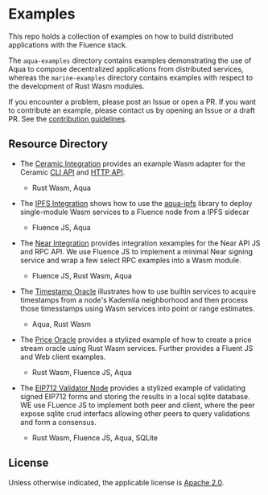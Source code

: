# Examples

This repo holds a collection of examples on how to build distributed applications with the Fluence stack.

The `aqua-examples` directory contains examples demonstrating the use of Aqua to compose decentralized applications from distributed services, whereas the `marine-examples` directory contains examples with respect to the development of Rust Wasm modules.

If you encounter a problem, please post an Issue or open a PR. If you want to contribute an example, please contact us by opening an Issue or a draft PR. See the [contribution guidelines](https://github.com/fluencelabs/fluence/blob/master/CONTRIBUTING.md).

## Resource Directory

* The [Ceramic Integration](./aqua-examples/aqua-ceramic-integration/) provides an example Wasm adapter for the Ceramic [CLI API](https://developers.ceramic.network/build/cli/api/) and [HTTP API](https://developers.ceramic.network/build/http/api/).
  * Rust Wasm, Aqua

* The [IPFS Integration](./aqua-examples/e/aqua-ipfs-integration) shows how to use the [aqua-ipfs](https://github.com/fluencelabs/aqua-ipfs) library to deploy single-module Wasm services to a Fluence node from a IPFS sidecar
  * Fluence JS, Aqua

* The [Near Integration](./aqua-examples/near-integration/) provides integration xexamples for the Near API JS and RPC API. We use Fluence JS to implement a minimal Near signing service and wrap a few select RPC examples into a Wasm module.
  * Fluence JS, Rust Wasm, Aqua

* The [Timestamp Oracle](./aqua-examples/ts-oracle) illustrates how to use builtin services to  acquire timestamps from a node's Kademlia neighborhood and then process those timesstamps using Wasm services into point or range estimates.
  * Aqua, Rust Wasm

* The [Price Oracle](./aqua-examples/price-oracle) provides a stylized example of how to create a price stream oracle using Rust Wasm services. Further provides a Fluent JS and Web client examples.
  * Rust Wasm, Fluence JS, Aqua
  
* The [EIP712 Validator Node](https://github.com/fluencelabs/eip712-validation-node) provides a stylized example of validating signed EIP712 forms and storing the results in a local sqlite database. WE use FLuence JS to implement both peer and client, where the peer expose sqlite crud interfacs allowing other peers to query validations and form a consensus.
  * Rust Wasm, Fluence JS, Aqua, SQLite
  
## License

Unless otherwise indicated, the applicable license is [Apache 2.0](https://github.com/fluencelabs/fluence/blob/master/LICENSE).

